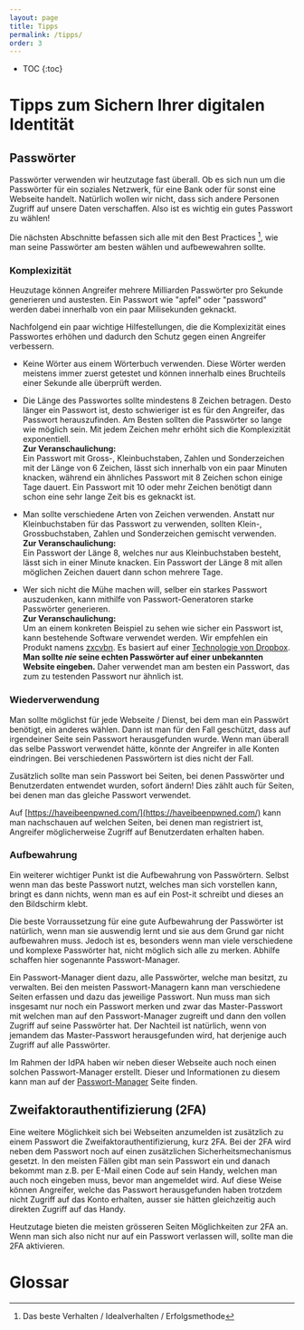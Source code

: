 ```yaml
---
layout: page
title: Tipps
permalink: /tipps/
order: 3
---
```

* TOC
{:toc}

# Tipps zum Sichern Ihrer digitalen Identität

## Passwörter
Passwörter verwenden wir heutzutage fast überall. Ob es sich nun um die Passwörter für ein soziales Netzwerk, für eine Bank oder für sonst eine Webseite handelt. Natürlich wollen wir nicht, dass sich andere Personen Zugriff auf unsere Daten verschaffen. Also ist es wichtig ein gutes Passwort zu wählen!

Die nächsten Abschnitte befassen sich alle mit den Best Practices [^1], wie man seine Passwörter am besten wählen und aufbewewahren sollte.

### Komplexizität
Heuzutage können Angreifer mehrere Milliarden Passwörter pro Sekunde generieren und austesten. Ein Passwort wie "apfel" oder "password" werden dabei innerhalb von ein paar Milisekunden geknackt.

Nachfolgend ein paar wichtige Hilfestellungen, die die Komplexizität eines Passwortes erhöhen und dadurch den Schutz gegen einen Angreifer verbessern.

 - Keine Wörter aus einem Wörterbuch verwenden. Diese Wörter werden meistens immer zuerst getestet und können innerhalb eines Bruchteils einer Sekunde alle überprüft werden.

 - Die Länge des Passwortes sollte mindestens 8 Zeichen betragen. Desto länger ein Passwort ist, desto schwieriger ist es für den Angreifer, das Passwort herauszufinden. Am Besten sollten die Passwörter so lange wie möglich sein. Mit jedem Zeichen mehr erhöht sich die Komplexizität exponentiell.    
 **Zur Veranschaulichung:**  
 Ein Passwort mit Gross-, Kleinbuchstaben, Zahlen und Sonderzeichen mit der Länge von 6 Zeichen, lässt sich innerhalb von ein paar Minuten knacken, während ein ähnliches Passwort mit 8 Zeichen schon einige Tage dauert. Ein Passwort mit 10 oder mehr Zeichen benötigt dann schon eine sehr lange Zeit bis es geknackt ist.

 - Man sollte verschiedene Arten von Zeichen verwenden. Anstatt nur Kleinbuchstaben für das Passwort zu verwenden, sollten Klein-, Grossbuchstaben, Zahlen und Sonderzeichen gemischt verwenden.  
 **Zur Veranschaulichung:**  
 Ein Passwort der Länge 8, welches nur aus Kleinbuchstaben besteht, lässt sich in einer Minute knacken. Ein Passwort der Länge 8 mit allen möglichen Zeichen dauert dann schon mehrere Tage.

- Wer sich nicht die Mühe machen will, selber ein starkes Passwort auszudenken, kann mithilfe von Passwort-Generatoren starke Passwörter generieren.  
**Zur Veranschaulichung:**  
 Um an einem konkreten Beispiel zu sehen wie sicher ein Passwort ist, kann bestehende Software verwendet werden. Wir empfehlen ein Produkt namens [zxcvbn](https://www.bennish.net/password-strength-checker/). Es basiert auf einer [Technologie von Dropbox](https://blogs.dropbox.com/tech/2012/04/zxcvbn-realistic-password-strength-estimation/).    
**Man sollte *nie* seine echten Passwörter auf einer unbekannten Website eingeben.** Daher verwendet man am besten ein Passwort, das zum zu testenden Passwort nur ähnlich ist.

### Wiederverwendung
Man sollte möglichst für jede Webseite / Dienst, bei dem man ein Passwört benötigt, ein anderes wählen. Dann ist man für den Fall geschützt, dass auf irgendeiner Seite sein Passwort herausgefunden wurde. Wenn man überall das selbe Passwort verwendet hätte, könnte der Angreifer in alle Konten eindringen. Bei verschiedenen Passwörtern ist dies nicht der Fall.

Zusätzlich sollte man sein Passwort bei Seiten, bei denen Passwörter und Benutzerdaten entwendet wurden, sofort ändern! Dies zählt auch für Seiten, bei denen man das gleiche Passwort verwendet.

Auf [https://haveibeenpwned.com/](https://haveibeenpwned.com/) kann man nachschauen auf welchen Seiten, bei denen man registriert ist, Angreifer möglicherweise Zugriff auf Benutzerdaten erhalten haben.

### Aufbewahrung
Ein weiterer wichtiger Punkt ist die Aufbewahrung von Passwörtern. Selbst wenn man das beste Passwort nutzt, welches man sich vorstellen kann, bringt es dann nichts, wenn man es auf ein Post-it schreibt und dieses an den Bildschirm klebt.

Die beste Vorraussetzung für eine gute Aufbewahrung der Passwörter ist natürlich, wenn man sie auswendig lernt und sie aus dem Grund gar nicht aufbewahren muss. Jedoch ist es, besonders wenn man viele verschiedene und komplexe Passwörter hat, nicht möglich sich alle zu merken. Abhilfe schaffen hier sogenannte Passwort-Manager.

Ein Passwort-Manager dient dazu, alle Passwörter, welche man besitzt, zu verwalten. Bei den meisten Passwort-Managern kann man verschiedene Seiten erfassen und dazu das jeweilige Passwort. Nun muss man sich insgesamt nur noch ein Passwort merken und zwar das Master-Passwort mit welchen man auf den Passwort-Manager zugreift und dann den vollen Zugriff auf seine Passwörter hat. Der Nachteil ist natürlich, wenn von jemandem das Master-Passwort herausgefunden wird, hat derjenige auch Zugriff auf alle Passwörter.

Im Rahmen der IdPA haben wir neben dieser Webseite auch noch einen solchen Passwort-Manager erstellt. Dieser und Informationen zu diesem kann man auf der [Passwort-Manager](/passmanager/passwort-manager) Seite finden.

## Zweifaktorauthentifizierung (2FA)
Eine weitere Möglichkeit sich bei Webseiten anzumelden ist zusätzlich zu einem Passwort die Zweifaktorauthentifizierung, kurz 2FA. Bei der 2FA wird neben dem Passwort noch auf einen zusätzlichen Sicherheitsmechanismus gesetzt. In den meisten Fällen gibt man sein Passwort ein und danach bekommt man z.B. per E-Mail einen Code auf sein Handy, welchen man auch noch eingeben muss, bevor man angemeldet wird. Auf diese Weise können Angreifer, welche das Passwort herausgefunden haben trotzdem nicht Zugriff auf das Konto erhalten, ausser sie hätten gleichzeitig auch direkten Zugriff auf das Handy.

Heutzutage bieten die meisten grösseren Seiten Möglichkeiten zur 2FA an. Wenn man sich also nicht nur auf ein Passwort verlassen will, sollte man die 2FA aktivieren.

# Glossar

[^1]: Das beste Verhalten / Idealverhalten / Erfolgsmethode

